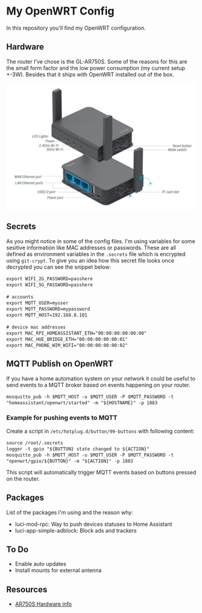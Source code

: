 # My OpenWRT Config
In this repository you'll find my OpenWRT configuration.

## Hardware
The router I've chose is the GL-AR750S. Some of the reasons for this are the small form factor and the low power consumption (my current setup +-3W). 
Besides that it ships with OpenWRT installed out of the box.

![GL iNet 750s](hardware.jpg)

## Secrets
As you might notice in some of the config files. I'm using variables for some sesitive information like MAC addresses or passwords. These are all defined as environment variables in the `.secrets` file which is encrypted using `git-crypt`. To give you an idea how this secret file looks once decrypted you can see the snippet below:

```
export WIFI_2G_PASSWORD=passhere
export WIFI_5G_PASSWORD=passhere

# accounts
export MQTT_USER=myuser
export MQTT_PASSWORD=mypassword
export MQTT_HOST=192.168.8.101

# device mac addresses
export MAC_RPI_HOMEASSISTANT_ETH="00:00:00:00:00:00"
export MAC_HUE_BRIDGE_ETH="00:00:00:00:00:01"
export MAC_PHONE_WIM_WIFI="00:00:00:00:00:02"
```

## MQTT Publish on OpenWRT
If you have a home automation system on your network it could be useful to send events to a MQTT broker based on events happening on your router.

```
mosquitto_pub -h $MQTT_HOST -u $MQTT_USER -P $MQTT_PASSWORD -t "homeassistant/openwrt/started" -m "${HOSTNAME}" -p 1883
```

### Example for pushing events to MQTT
Create a script in `/etc/hotplug.d/button/99-buttons` with following content:
```
source /root/.secrets
logger -t gpio "${BUTTON} state changed to ${ACTION}"
mosquitto_pub -h $MQTT_HOST -u $MQTT_USER -P $MQTT_PASSWORD -t "openwrt/gpio/${BUTTON}" -m "${ACTION}" -p 1883
```
This script will automatically trigger MQTT events based on buttons pressed on the router.

## Packages
List of the packages I'm using and the reason why:
* luci-mod-rpc: Way to push devices statuses to Home Assistant
* luci-app-simple-adblock: Block ads and trackers

## To Do
* Enable auto updates
* Install mounts for external antenna

## Resources
* [AR750S Hardware info](https://openwrt.org/toh/gl.inet/gl-ar750)
